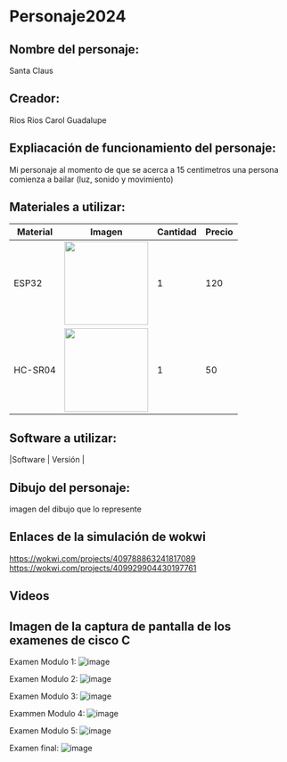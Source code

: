 # Personaje2024
## Nombre del personaje:
Santa Claus
## Creador:
Rios Rios Carol Guadalupe 
## Expliacación de funcionamiento del personaje:
Mi personaje al momento de que se acerca a 15 centimetros una persona comienza a bailar (luz, sonido y movimiento)

## Materiales a utilizar:
|Material | Imagen | Cantidad |Precio |
|--|--|--|--|
|ESP32|<img src="https://github.com/user-attachments/assets/32e36f85-9e75-4b46-9af0-002f56633eb7" width="150"/>|1|120|
|HC-SR04|<img src="https://github.com/user-attachments/assets/9ce1ec8d-9693-4492-8e09-ec2d587b93c4" width="150"/>|1|50|

## Software a utilizar:
|Software | Versión |

## Dibujo del personaje:
imagen del dibujo que lo represente

## Enlaces de la simulación de wokwi
https://wokwi.com/projects/409788863241817089
https://wokwi.com/projects/409929904430197761

## Videos

## Imagen de la captura de pantalla de los examenes de cisco C
Examen Modulo 1:
![image](https://github.com/user-attachments/assets/6719b8ee-19e6-40a0-9524-4e23896cb06e)

Examen Modulo 2:
![image](https://github.com/user-attachments/assets/7e813ebf-e350-4e54-b52d-f95051362e01)

Examen Modulo 3:
![image](https://github.com/user-attachments/assets/05da8671-03d7-4e0f-8649-dab5ccbb8282)

Exammen Modulo 4:
![image](https://github.com/user-attachments/assets/a9497ff5-3f07-429b-b853-d4f8b11a4cad)

Examen Modulo 5:
![image](https://github.com/user-attachments/assets/c0f779ba-87ea-4666-900b-a26033a40e92)

Examen final:
![image](https://github.com/user-attachments/assets/e672bc4b-8956-41d3-a2dc-71618ea29731)

